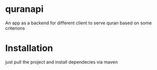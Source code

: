 # quranapi
An app as a backend for different client to serve quran based on some criterions
# Installation
just pull the project and install dependecies via maven
